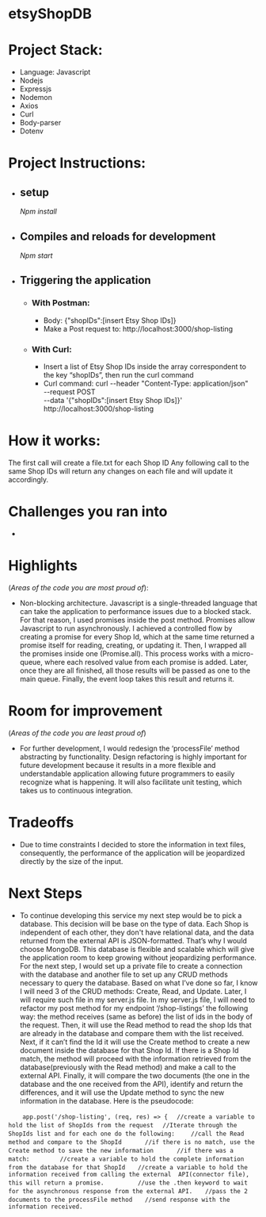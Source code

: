 # etsyShopDB

# Project Stack:
* Language: Javascript
* Nodejs 
* Expressjs
* Nodemon
* Axios
* Curl
* Body-parser
* Dotenv

# Project Instructions:

* ## setup
  _Npm install_

* ## Compiles and reloads for development
  _Npm start_

* ## Triggering the application
    * ### With Postman:
        * Body: {"shopIDs":[insert Etsy Shop IDs]}
        * Make a Post request to: http://localhost:3000/shop-listing
    * ### With Curl:
        * Insert a list of Etsy Shop IDs inside the array correspondent to the key “shopIDs”, then run the curl command
        * Curl command:
            curl --header "Content-Type: application/json" \
            --request POST \
            --data '{"shopIDs":[insert Etsy Shop IDs]}' \
            http://localhost:3000/shop-listing


# How it works:
The first call will create a file.txt for each Shop ID
Any following call to the same Shop IDs will return any changes on each file and will update it accordingly.


# Challenges you ran into
- 


# Highlights 
(_Areas of the code you are most proud of_):
- Non-blocking architecture. Javascript is a single-threaded language that can take the application to performance issues due to a blocked stack.  For that reason, I used promises inside the post method. Promises allow Javascript to run asynchronously. I achieved a controlled flow by creating a promise for every Shop Id, which at the same time returned a promise itself for reading, creating, or updating it. Then, I wrapped all the promises inside one (Promise.all). This process works with a micro-queue, where each resolved value from each promise is added. Later, once they are all finished, all those results will be passed as one to the main queue. Finally, the event loop takes this result and returns it.


# Room for improvement 
(_Areas of the code you are least proud of_)
- For further development, I would redesign the ‘processFile’ method abstracting by functionality. Design refactoring is highly important for future development because it results in a more flexible and understandable application allowing future programmers to easily recognize what is happening. It will also facilitate unit testing, which takes us to continuous integration.


# Tradeoffs
- Due to time constraints I decided to store the information in text files, consequently, the performance of the application will be jeopardized directly by the size of the input.


# Next Steps
- To continue developing this service my next step would be to pick a database. This decision will be base on the type of data. Each Shop is independent of each other, they don't have relational data, and the data returned from the external API is JSON-formatted. That’s why I would choose MongoDB. This database is flexible and scalable which will give the application room to keep growing without jeopardizing performance.
For the next step, I would set up a private file to create a connection with the database and another file to set up any CRUD methods necessary to query the database. Based on what I’ve done so far, I know I will need 3 of the CRUD methods: Create, Read, and Update. Later, I will require such file in my server.js file. In my server.js file, I will need to refactor my post method for my endpoint ‘/shop-listings’ the following way: the method receives (same as before) the list of ids in the body of the request. Then, it will use the Read method to read the shop Ids that are already in the database and compare them with the list received. Next, if it can’t find the Id it will use the Create method to create a new document inside the database for that Shop Id. If there is a Shop Id match, the method will proceed with the information retrieved from the database(previously with the Read method) and make a call to the external API. Finally, it will compare the two documents (the one in the database and the one received from the API), identify and return the differences, and it will use the Update method to sync the new information in the database. Here is the pseudocode:

`    app.post('/shop-listing', (req, res) => {`
`  //create a variable to hold the list of ShopIds from the request`
`  //Iterate through the ShopIds list and for each one do the following:`
`    //call the Read method and compare to the ShopId`
`      //if there is no match, use the Create method to save the new information`
`      //if there was a match:`
`        //create a variable to hold the complete information from the database for that ShopId`
`   //create a variable to hold the information received from calling the external 	API(connector file), this will return a promise.`
`         //use the .then keyword to wait for the asynchronous response from the external API.`
`	//pass the 2 documents to the processFile method`
`	//send response with the information received.`

